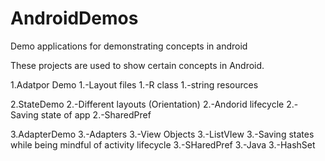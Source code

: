 # AndroidDemos
Demo applications for demonstrating concepts in android

These projects are used to show certain concepts in Android.

1.Adatpor Demo
  1.-Layout files
  1.-R class
  1.-string resources

2.StateDemo
  2.-Different layouts (Orientation)
  2.-Andorid lifecycle
  2.-Saving state of app
  2.-SharedPref

3.AdapterDemo
  3.-Adapters
  3.-View Objects
    3.-ListVIew
  3.-Saving states while being mindful of activity lifecycle
  3.-SHaredPref
  3.-Java
    3.-HashSet
